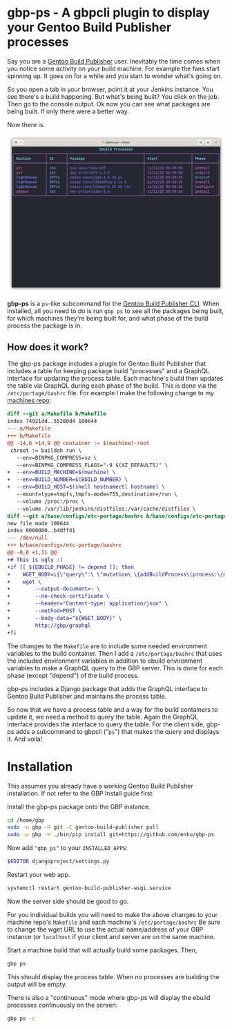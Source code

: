 # gbp-ps - A gbpcli plugin to display your Gentoo Build Publisher processes

Say you are a [Gentoo Build
Publisher](https://github.com/enku/gentoo-build-publisher) user. Inevitably
the time comes when you notice some activity on your build machine. For
example the fans start spinning up. It goes on for a while and you start to
wonder what's going on.

So you open a tab in your browser, point it at your Jenkins instance. You see
there's a build happening. But what's being built?  You click on the job. Then
go to the console output. Ok now you can see what packages are being built. If
only there were a better way.

Now there is.

![Screenshot](docs/screenshot.png)

**gbp-ps** is a `ps`-like subcommand for the [Gentoo Build Publisher
CLI](https://github.com/enku/gbpcli). When installed, all you need to do is
run `gbp ps` to see all the packages being built, for which machines they're
being built for, and what phase of the build process the package is in.

## How does it work?

The gbp-ps package includes a plugin for Gentoo Build Publisher that includes
a table for keeping package build "processes" and a GraphQL interface for
updating the process table. Each machine's build then updates the table via
GraphQL during each phase of the build. This is done via the
`/etc/portage/bashrc` file.  For example I make the following change to my
[machines repo](https://github.com/enku/gbp-machines):

```diff
diff --git a/Makefile b/Makefile
index 74921dd..55280d4 100644
--- a/Makefile
+++ b/Makefile
@@ -14,6 +14,9 @@ container := $(machine)-root
 chroot := buildah run \
   --env=BINPKG_COMPRESS=xz \
   --env=BINPKG_COMPRESS_FLAGS="-9 $(XZ_DEFAULTS)" \
+  --env=BUILD_MACHINE=$(machine) \
+  --env=BUILD_NUMBER=$(BUILD_NUMBER) \
+  --env=BUILD_HOST=$(shell hostnamectl hostname) \
   --mount=type=tmpfs,tmpfs-mode=755,destination=/run \
   --volume /proc:/proc \
   --volume /var/lib/jenkins/distfiles:/var/cache/distfiles \
diff --git a/base/configs/etc-portage/bashrc b/base/configs/etc-portage/bashrc
new file mode 100644
index 0000000..b4dff41
--- /dev/null
+++ b/base/configs/etc-portage/bashrc
@@ -0,0 +1,11 @@
+# This is ugly :(
+if [[ ${EBUILD_PHASE} != depend ]]; then
+    WGET_BODY=\{\"query\":\ \"mutation\ \{addBuildProcess\(process:\{machine:\\\"${BUILD_MACHINE}\\\",buildHost:\\\"${BUILD_HOST}\\\",package:\\\"${P}\\\",id:\\\"${BUILD_NUMBER}\\\",phase:\\\"${EBUILD_PHASE}\\\",startTime:\\\""$(date -u +%Y-%m-%mT%H:%M:%S.%N+00:00)"\\\"\}\)\{message\}\}\",\ \"variables\":\ null\}
+    wget \
+        --output-document=- \
+        --no-check-certificate \
+        --header="Content-type: application/json" \
+        --method=POST \
+        --body-data="${WGET_BODY}" \
+        http://gbp/graphql
+fi
```

The changes to the `Makefile` are to include some needed environment variables
to the build container. Then I add a `/etc/portage/bashrc` that uses the
included environment variables in addition to ebuild environment variables to
make a GraphQL query to the GBP server.  This is done for each phase (except
"depend") of the build process.

gbp-ps includes a Django package that adds the GraphQL interface to Gentoo
Build Publisher and maintains the process table.

So now that we have a process table and a way for the build containers to
update it, we need a method to query the table. Again the GraphQL interface
provides the interface to query the table. For the client side, gbp-ps adds a
subcommand to gbpcli ("`ps`") that makes the query and displays it. And voila!

# Installation

This assumes you already have a working Gentoo Build Publisher installation.
If not refer to the GBP Install guide first.

Install the gbp-ps package onto the GBP instance.

```sh
cd /home/gbp
sudo -u gbp -H git -C gentoo-build-publisher pull
sudo -u gbp -H ./bin/pip install git+https://github.com/enku/gbp-ps
```

Now add `"gbp_ps"` to your `INSTALLED_APPS`:

```sh
$EDITOR djangoproject/settings.py
```

Restart your web app.

```sh
systemctl restart gentoo-build-publisher-wsgi.service
```

Now the server side should be good to go.

For you individual builds you will need to make the above changes to your
machine repo's `Makefile` and each machine's `/etc/portage/bashrc` Be sure to
change the wget URL to use the actual name/address of your GBP instance (or
`localhost` if your client and server are on the same machine.

Start a machine build that will actually build some packages. Then,

```sh
gbp ps
```

This should display the process table.  When no processes are building the
output will be empty.

There is also a "continuous" mode where gbp-ps will display the ebuild processes
continuously on the screen:

```sh
gbp ps -c
```
